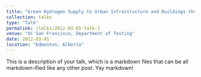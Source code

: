 ```yaml
---
title: "Green Hydrogen Supply to Urban Infrastructure and Buildings through Blending into the Existing Grid"
collection: talks
type: "Talk"
permalink: /talks/2012-03-01-talk-1
venue: "UC San Francisco, Department of Testing"
date: 2012-03-01
location: "Edmonton, Alberta"
---
```


This is a description of your talk, which is a markdown files that can be all markdown-ified like any other post. Yay markdown!

